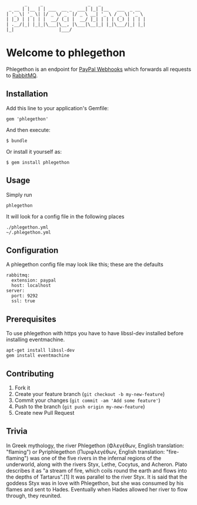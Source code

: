            _     _                 _   _
     _ __ | |__ | | ___  __ _  ___| |_| |__   ___  _ __
    | '_ \| '_ \| |/ _ \/ _` |/ _ \ __| '_ \ / _ \| '_ \
    | |_) | | | | |  __/ (_| |  __/ |_| | | | (_) | | | |
    | .__/|_| |_|_|\___|\__, |\___|\__|_| |_|\___/|_| |_|
    |_|                 |___/

Welcome to phlegethon
=====================

Phlegethon is an endpoint for
[PayPal Webhooks](https://developer.paypal.com/docs/integration/direct/rest-webhooks-overview/)
which forwards all requests to
[RabbitMQ](https://www.rabbitmq.com/).

## Installation

Add this line to your application's Gemfile:

    gem 'phlegethon'

And then execute:

    $ bundle

Or install it yourself as:

    $ gem install phlegethon

## Usage

Simply run

    phlegethon

It will look for a config file in the following places

    ./phlegethon.yml
    ~/.phlegethon.yml

## Configuration

A phlegethon config file may look like this; these are the defaults

    rabbitmq:
      extension: paypal
      host: localhost
    server:
      port: 9292
      ssl: true

## Prerequisites

To use phlegethon with https you have to have libssl-dev installed
before installing eventmachine.

    apt-get install libssl-dev
    gem install eventmachine

## Contributing

1. Fork it
2. Create your feature branch (`git checkout -b my-new-feature`)
3. Commit your changes (`git commit -am 'Add some feature'`)
4. Push to the branch (`git push origin my-new-feature`)
5. Create new Pull Request

## Trivia

In Greek mythology, the river Phlegethon (Φλεγέθων, English
translation: "flaming") or Pyriphlegethon (Πυριφλεγέθων, English
translation: "fire-flaming") was one of the five rivers in the
infernal regions of the underworld, along with the rivers Styx, Lethe,
Cocytus, and Acheron. Plato describes it as "a stream of fire, which
coils round the earth and flows into the depths of Tartarus".[1] It
was parallel to the river Styx. It is said that the goddess Styx was
in love with Phlegethon, but she was consumed by his flames and sent
to Hades. Eventually when Hades allowed her river to flow through,
they reunited.
